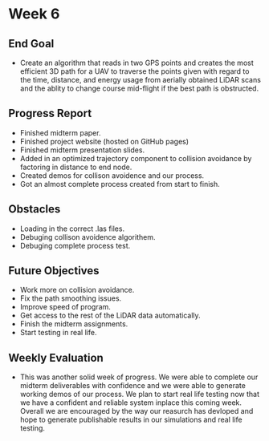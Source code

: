 # Week 6

## End Goal

* Create an algorithm that reads in two GPS points and creates the most efficient 3D path for a UAV to traverse the points given with regard to the time, distance, and energy usage from aerially obtained LiDAR scans and the ablity to change course mid-flight if the best path is obstructed.

## Progress Report
* Finished midterm paper.
* Finished project website (hosted on GitHub pages)
* Finished midterm presentation slides.
* Added in an optimized trajectory component to collision avoidance by factoring in distance to end node.
* Created demos for collison avoidence and our process.
* Got an almost complete process created from start to finish.

## Obstacles
* Loading in the correct .las files.
* Debuging collison avoidence algorithem.
* Debuging complete process test.

## Future Objectives
* Work more on collision avoidance.
* Fix the path smoothing issues.
* Improve speed of program.
* Get access to the rest of the LiDAR data automatically.
* Finish the midterm assignments.
* Start testing in real life.

## Weekly Evaluation
* This was another solid week of progress. We were able to complete our midterm deliverables with confidence and we were able to generate working demos of our process. We plan to start real life testing now that we have a confident and reliable system inplace this coming week. Overall we are encouraged by the way our reasurch has devloped and hope to generate publishable results in our simulations and real life testing.
